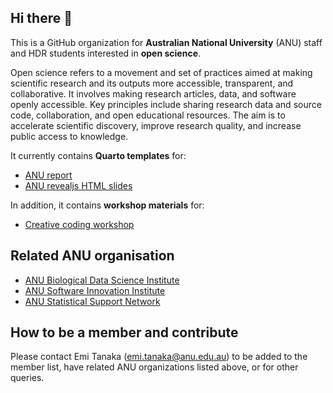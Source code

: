 ## Hi there 👋

This is a GitHub organization for **Australian National University** (ANU) staff and HDR students interested in **open science**. 

Open science refers to a movement and set of practices aimed at making scientific research and its outputs more accessible, transparent, and collaborative. It involves making research articles, data, and software openly accessible. Key principles include sharing research data and source code, collaboration, and open educational resources. The aim is to accelerate scientific discovery, improve research quality, and increase public access to knowledge.

It currently contains **Quarto templates** for:

- [ANU report](https://github.com/anuopensci/quarto-anu-report)
- [ANU revealjs HTML slides](https://github.com/anuopensci/quarto-anu-revealjs)

In addition, it contains **workshop materials** for:

- [Creative coding workshop](https://anuopensci.github.io/creative-coding/)


## Related ANU organisation 

- [ANU Biological Data Science Institute](https://github.com/anu-bdsi)
- [ANU Software Innovation Institute](https://github.com/anusii)
- [ANU Statistical Support Network](https://github.com/ANUStatSupportoNline)

## How to be a member and contribute

Please contact Emi Tanaka (emi.tanaka@anu.edu.au) to be added to the member list, have related ANU organizations listed above, or for other queries. 

